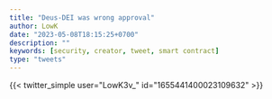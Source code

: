 ```yaml
---
title: "Deus-DEI was wrong approval"
author: LowK
date: "2023-05-08T18:15:25+0700"
description: ""
keywords: [security, creator, tweet, smart contract]
type: "tweets"
---
```


{{< twitter_simple user="LowK3v_" id="1655441400023109632" >}}

